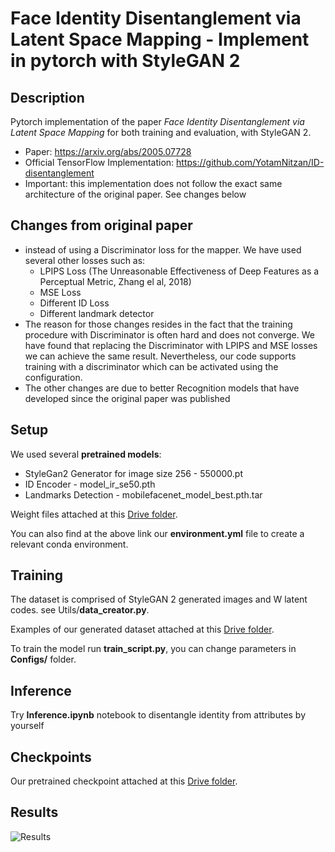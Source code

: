 # Face Identity Disentanglement via Latent Space Mapping - Implement in pytorch with StyleGAN 2

## Description

Pytorch implementation of the paper *Face Identity Disentanglement via Latent Space Mapping* for both training and evaluation, with StyleGAN 2.
- Paper: https://arxiv.org/abs/2005.07728
- Official TensorFlow Implementation: https://github.com/YotamNitzan/ID-disentanglement
- Important: this implementation does not follow the exact same architecture of the original paper. See changes below

## Changes from original paper
- instead of using a Discriminator loss for the mapper. We have used several other losses such as:
    - LPIPS Loss (The Unreasonable Effectiveness of Deep Features as a Perceptual Metric, Zhang el al, 2018)
    - MSE Loss
    - Different ID Loss
    - Different landmark detector
- The reason for those changes resides in the fact that the training procedure with Discriminator is often
hard and does not converge. We have found that replacing the Discriminator with LPIPS and MSE losses
  we can achieve the same result. Nevertheless, our code supports training with a discriminator which can be
  activated using the configuration.
- The other changes are due to better Recognition models that have developed since the original paper was published

## Setup

We used several **pretrained models**: 
- StyleGan2 Generator for image size 256 - 550000.pt
- ID Encoder - model_ir_se50.pth
- Landmarks Detection - mobilefacenet_model_best.pth.tar

Weight files attached at this [Drive folder](https://drive.google.com/drive/folders/18K5YBBJRiCIradtttlLcdtSyLUo3cUI5?usp=sharing).

You can also find at the above link our **environment.yml** file to create a relevant conda environment.

## Training

The dataset is comprised of StyleGAN 2 generated images and W latent codes. see Utils/**data_creator.py**.

Examples of our generated dataset attached at this [Drive folder](https://drive.google.com/drive/folders/1SW7fE9KQV8XXYeluB3MavuAWlObwq65J?usp=sharing).

To train the model run **train_script.py**, you can change parameters in **Configs/** folder.

## Inference

Try **Inference.ipynb** notebook to disentangle identity from attributes by yourself

## Checkpoints

Our pretrained checkpoint attached at this [Drive folder](https://drive.google.com/drive/folders/1Z7BTqSrPi37I4mH6C7RCJNr2v6Zx69pB?usp=sharing).

## Results

![Results](https://github.com/danielroich/ID-disentanglement-Pytorch/blob/master/Results.jpg)
